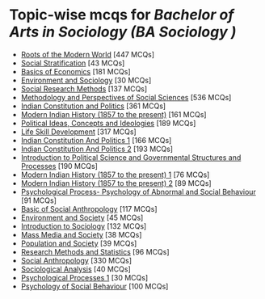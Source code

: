 # Topic-wise mcqs for *Bachelor of Arts in Sociology (BA Sociology )*

- [Roots of the Modern World](https://mcqmate.com/topic/roots-of-the-modern-world) [447 MCQs]
- [Social Stratification](https://mcqmate.com/topic/social-stratification) [43 MCQs]
- [Basics of Economics](https://mcqmate.com/topic/basics-of-economics) [181 MCQs]
- [Environment and Sociology](https://mcqmate.com/topic/environment-and-sociology) [30 MCQs]
- [Social Research Methods](https://mcqmate.com/topic/social-research-methods) [137 MCQs]
- [Methodology and Perspectives of Social Sciences](https://mcqmate.com/topic/methodology-and-perspectives-of-social-sciences) [536 MCQs]
- [Indian Constitution and Politics](https://mcqmate.com/topic/indian-constitution-and-politics) [361 MCQs]
- [Modern Indian History \(1857 to the present\)](https://mcqmate.com/topic/modern-indian-history-1857-to-the-present) [161 MCQs]
- [Political Ideas, Concepts and Ideologies](https://mcqmate.com/topic/political-ideas-concepts-and-ideologies) [189 MCQs]
- [Life Skill Development](https://mcqmate.com/topic/life-skill-development) [317 MCQs]
- [Indian Constitution And Politics 1](https://mcqmate.com/topic/indian-constitution-and-politics-1) [166 MCQs]
- [Indian Constitution And Politics 2](https://mcqmate.com/topic/indian-constitution-and-politics-2) [193 MCQs]
- [Introduction to Political Science and Governmental Structures and Processes](https://mcqmate.com/topic/introduction-to-political-science-and-governmental-structures-and-processes) [190 MCQs]
- [Modern Indian History \(1857 to the present\) 1](https://mcqmate.com/topic/modern-indian-history-1857-to-the-present-1) [76 MCQs]
- [Modern Indian History \(1857 to the present\) 2](https://mcqmate.com/topic/modern-indian-history-1857-to-the-present-2) [89 MCQs]
- [Psychological Process\- Psychology of Abnormal and Social Behaviour](https://mcqmate.com/topic/psychological-process-psychology-of-abnormal-and-social-behaviour) [91 MCQs]
- [Basic of Social Anthropology](https://mcqmate.com/topic/basic-of-social-anthropology) [117 MCQs]
- [Environment and Society](https://mcqmate.com/topic/environment-and-society) [45 MCQs]
- [Introduction to Sociology](https://mcqmate.com/topic/introduction-to-sociology) [132 MCQs]
- [Mass Media and Society](https://mcqmate.com/topic/mass-media-and-society) [38 MCQs]
- [Population and Society](https://mcqmate.com/topic/population-and-society) [39 MCQs]
- [Research Methods and Statistics](https://mcqmate.com/topic/research-methods-and-statistics) [96 MCQs]
- [Social Anthropology](https://mcqmate.com/topic/social-anthropology) [330 MCQs]
- [Sociological Analysis](https://mcqmate.com/topic/sociological-analysis) [40 MCQs]
- [Psychological Processes 1](https://mcqmate.com/topic/psychological-processes-1) [30 MCQs]
- [Psychology of Social Behaviour](https://mcqmate.com/topic/psychology-of-social-behaviour) [100 MCQs]
